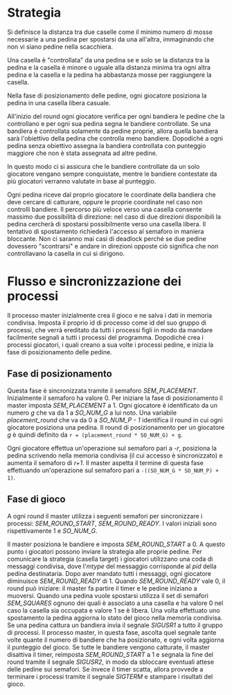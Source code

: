 # Strategia

Si definisce la distanza tra due caselle come il minimo numero di mosse necessarie a una pedina per spostarsi da una all'altra, immaginando che non vi siano pedine nella scacchiera.

Una casella è "controllata" da una pedina se e solo se la distanza tra la pedina e la casella è minore o uguale alla distanza minima tra ogni altra pedina e la casella e la pedina ha abbastanza mosse per raggiungere la casella.

Nella fase di posizionamento delle pedine, ogni giocatore posiziona
la pedina in una casella libera casuale.

All'inizio del round ogni giocatore verifica per ogni bandiera
le pedine che la controllano e per ogni sua pedina segna le
bandiere controllate. Se una bandiera è controllata solamente
da pedine proprie, allora quella bandiera sarà l'obiettivo
della pedina che controlla meno bandiere. Dopodiché a ogni pedina
senza obiettivo assegna la bandiera controllata con punteggio
maggiore che non è stata assegnata ad altre pedine.

In questo modo ci si assicura che le bandiere controllate da un solo giocatore vengano sempre conquistate, mentre le bandiere contestate da più giocatori verranno valutate in base al punteggio.

Ogni pedina riceve dal proprio giocatore le coordinate della bandiera che deve cercare di catturare, oppure le proprie coordinate nel caso non controlli bandiere. Il percorso più veloce verso una casella consente massimo due possibilità di direzione: nel caso di due direzioni disponibili la pedina cercherà di spostarsi possibilmente verso una casella libera. Il tentativo di spostamento richiederà l'accesso al semaforo in maniera bloccante. Non ci saranno mai casi di deadlock perché se due pedine dovessero "scontrarsi" e andare in direzioni opposte ciò significa che non controllavano la casella in cui si dirigono.

# Flusso e sincronizzazione dei processi

Il processo master inizialmente crea il gioco e ne salva i dati in memoria condivisa. Imposta il proprio id di processo come id del suo gruppo di processi, che verrà ereditato da tutti i processi figli in modo da mandare facilmente segnali a tutti i processi del programma. Dopodiché crea i processi giocatori, i quali creano a sua volte i processi pedine, e inizia la fase di posizionamento delle pedine.

## Fase di posizionamento

Questa fase è sincronizzata tramite il semaforo *SEM_PLACEMENT*. Inizialmente il semaforo ha valore 0. Per iniziare la fase di posizionamento il master imposta *SEM_PLACEMENT* a 1. Ogni giocatore è identificato da un numero *g* che va da 1 a *SO_NUM_G* a lui noto. Una variabile *placement_round* che va da 0 a *SO_NUM_P - 1* identifica il round in cui ogni giocatore posiziona una pedina. Il round di posizionamento per un giocatore *g* è quindi definito da `r = (placement_round * SO_NUM_G) + g`.

Ogni giocatore effettua un'operazione sul semaforo pari a *-r*, posiziona la pedina scrivendo nella memoria condivisa (il cui accesso è sincronizzato) e aumenta il semaforo di *r+1*. Il master aspetta il termine di questa fase effettuando un'operazione sul semaforo pari a `-((SO_NUM_G * SO_NUM_P) + 1)`.

## Fase di gioco

A ogni round il master utilizza i seguenti semafori per sincronizzare i processi: *SEM_ROUND_START*, *SEM_ROUND_READY*. I valori iniziali sono rispettivamente 1 e *SO_NUM_G*.

Il master posiziona le bandiere e imposta *SEM_ROUND_START* a 0. A questo punto i giocatori possono inviare la strategia alle proprie pedine. Per comunicare la strategia (casella target) i giocatori utilizzano una coda di messaggi condivisa, dove l'*mtype* del messaggio corrisponde al *pid* della pedina destinataria. Dopo aver mandato tutti i messaggi, ogni giocatore diminuisce *SEM_ROUND_READY* di 1. Quando *SEM_ROUND_READY* vale 0, il round può iniziare: il master fa partire il timer e le pedine iniziano a muoversi. Quando una pedina vuole spostarsi utilizza il set di semafori *SEM_SQUARES* ognuno dei quali è associato a una casella e ha valore 0 nel caso la casella sia occupata e valore 1 se è libera. Una volta effettuato uno spostamento la pedina aggiorna lo stato del gioco nella memoria condivisa. Se una pedina cattura un bandiera invia il segnale *SIGUSR1* a tutto il gruppo di processi. Il processo master, in questa fase, ascolta quel segnale tante volte quante il numero di bandiere che ha posizionato, e ogni volta aggiorna il punteggio del gioco. Se tutte le bandiere vengono catturate, il master disattiva il timer, reimposta *SEM_ROUND_START* a 1 e segnala la fine del round tramite il segnale *SIGUSR2*, in modo da sbloccare eventuali attese delle pedine sui semafori. Se invece il timer scatta, allora provvede a terminare i processi tramite il segnale *SIGTERM* e stampare i risultati del gioco.
